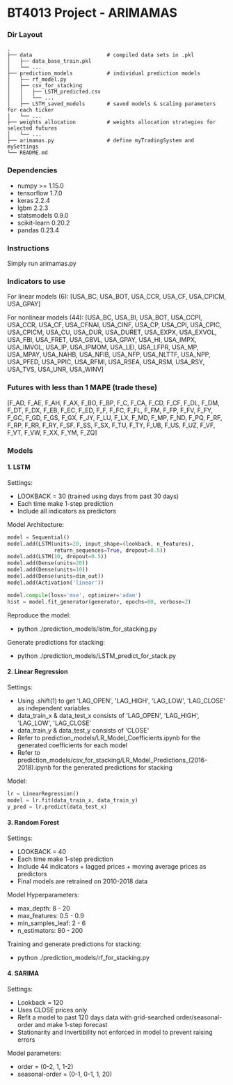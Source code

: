 ﻿BT4013 Project - ARIMAMAS
==========================

### Dir Layout
    .
    ├── data                        # compiled data sets in .pkl
    │   ├── data_base_train.pkl        
    │   └── ...                 
    ├── prediction_models           # individual prediction models                   
    │   ├── rf_model.py
    │   ├── csv_for_stacking
    │   │   ├── LSTM_predicted.csv
    │   │   └── ...  
    │   ├── LSTM_saved_models       # saved models & scaling parameters for each ticker
    │   └── ...      
    ├── weights_allocation          # weights allocation strategies for selected futures  
    │   └── ...    
    ├── arimamas.py                 # define myTradingSystem and mySettings
    └── README.md

### Dependencies
- numpy >= 1.15.0
- tensorflow 1.7.0
- keras 2.2.4
- lgbm 2.2.3
- statsmodels 0.9.0
- scikit-learn 0.20.2
- pandas 0.23.4


### Instructions 
Simply run arimamas.py


### Indicators to use
For linear models (6): 
    [USA_BC, USA_BOT, USA_CCR, USA_CF, USA_CPICM, USA_GPAY]

For nonlinear models (44): 
    [USA_BC, USA_BI, USA_BOT, USA_CCPI, USA_CCR, USA_CF, USA_CFNAI,
    USA_CINF, USA_CP, USA_CPI, USA_CPIC, USA_CPICM, USA_CU, USA_DUR,
    USA_DURET, USA_EXPX, USA_EXVOL, USA_FBI, USA_FRET, USA_GBVL,
    USA_GPAY, USA_HI, USA_IMPX, USA_IMVOL, USA_IP, USA_IPMOM, USA_LEI,
    USA_LFPR, USA_MP, USA_MPAY, USA_NAHB, USA_NFIB, USA_NFP, USA_NLTTF,
    USA_NPP, USA_PFED, USA_PPIC, USA_RFMI, USA_RSEA, USA_RSM, USA_RSY,
    USA_TVS, USA_UNR, USA_WINV]

### Futures with less than 1 MAPE (trade these)
[F_AD, F_AE, F_AH, F_AX, F_BO, F_BP, F_C, F_CA, F_CD, F_CF, 
 F_DL, F_DM, F_DT, F_DX, F_EB, F_EC, F_ED, F_F, F_FC, F_FL, 
 F_FM, F_FP, F_FV, F_FY, F_GC, F_GD, F_GS, F_GX, F_JY, F_LU, 
 F_LX, F_MD, F_MP, F_ND, F_PQ, F_RF, F_RP, F_RR, F_RY, F_SF, 
 F_SS, F_SX, F_TU, F_TY, F_UB, F_US, F_UZ, F_VF, F_VT, F_VW, 
 F_XX, F_YM, F_ZQ]

### Models
#### 1. LSTM
Settings: 
- LOOKBACK = 30 (trained using days from past 30 days) 
- Each time make 1-step prediction
- Include all indicators as predictors

Model Architecture:
```python
model = Sequential()
model.add(LSTM(units=20, input_shape=(lookback, n_features),
               return_sequences=True, dropout=0.5))
model.add(LSTM(10, dropout=0.5)) 
model.add(Dense(units=20))
model.add(Dense(units=10))
model.add(Dense(units=dim_out))
model.add(Activation('linear'))

model.compile(loss='mse', optimizer='adam')
hist = model.fit_generator(generator, epochs=80, verbose=2)
```

Reproduce the model: 
- python ./prediction_models/lstm_for_stacking.py

Generate predictions for stacking:
- python ./prediction_models/LSTM_predict_for_stack.py
#### 2. Linear Regression
Settings: 
- Using .shift(1) to get 'LAG_OPEN', 'LAG_HIGH', 'LAG_LOW', 'LAG_CLOSE' as independent variables
- data_train_x & data_test_x consists of 'LAG_OPEN', 'LAG_HIGH', 'LAG_LOW', 'LAG_CLOSE'
- data_train_y & data_test_y consists of 'CLOSE'
- Refer to prediction_models/LR_Model_Coefficients.ipynb for the generated coefficients for each model
- Refer to prediction_models/csv_for_stacking/LR_Model_Predictions_(2016-2018).ipynb for the generated predictions for stacking

Model:
```python
lr = LinearRegression()
model = lr.fit(data_train_x, data_train_y)
y_pred = lr.predict(data_test_x)
```
#### 3. Random Forest
Settings:
- LOOKBACK = 40
- Each time make 1-step prediction
- Include 44 indicators + lagged prices + moving average prices as predictors
- Final models are retrained on 2010-2018 data

Model Hyperparameters:
- max_depth: 8 - 20
- max_features: 0.5 - 0.9
- min_samples_leaf: 2 - 6
- n_estimators: 80 - 200

Training and generate predictions for stacking:
- python ./prediction_models/rf_for_stacking.py

#### 4. SARIMA
Settings:
- Lookback = 120
- Uses CLOSE prices only
- Refit a model to past 120 days data with grid-searched order/seasonal-order and make 1-step forecast
- Stationarity and Invertibility not enforced in model to prevent raising errors

Model parameters:
- order = (0-2, 1, 1-2)
- seasonal-order = (0-1, 0-1, 1, 20)